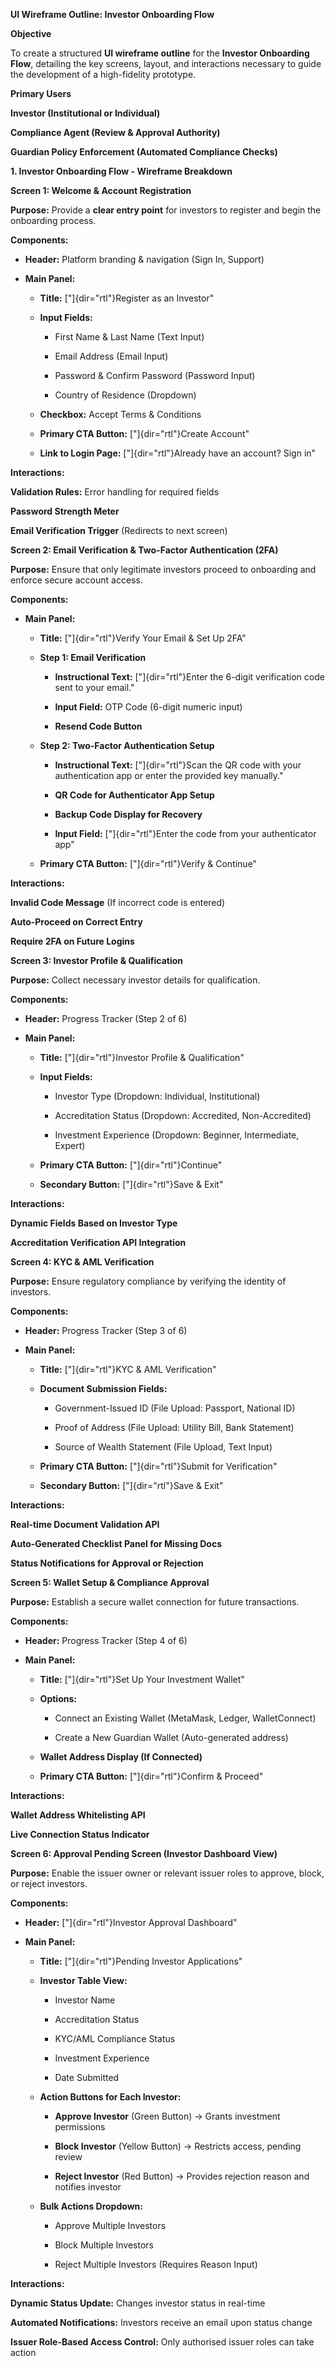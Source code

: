 **UI Wireframe Outline: Investor Onboarding Flow**

**Objective**

To create a structured **UI wireframe outline** for the **Investor
Onboarding Flow**, detailing the key screens, layout, and interactions
necessary to guide the development of a high-fidelity prototype.

**Primary Users**

**Investor (Institutional or Individual)**

**Compliance Agent (Review & Approval Authority)**

**Guardian Policy Enforcement (Automated Compliance Checks)**

**1. Investor Onboarding Flow - Wireframe Breakdown**

**Screen 1: Welcome & Account Registration**

**Purpose:** Provide a **clear entry point** for investors to register
and begin the onboarding process.

**Components:**

- **Header:** Platform branding & navigation (Sign In, Support)

- **Main Panel:**

  - **Title:** ["]{dir="rtl"}Register as an Investor"

  - **Input Fields:**

    - First Name & Last Name (Text Input)

    - Email Address (Email Input)

    - Password & Confirm Password (Password Input)

    - Country of Residence (Dropdown)

  - **Checkbox:** Accept Terms & Conditions

  - **Primary CTA Button:** ["]{dir="rtl"}Create Account"

  - **Link to Login Page:** ["]{dir="rtl"}Already have an account? Sign
    in"

**Interactions:**

**Validation Rules:** Error handling for required fields

**Password Strength Meter**

**Email Verification Trigger** (Redirects to next screen)

**Screen 2: Email Verification & Two-Factor Authentication (2FA)**

**Purpose:** Ensure that only legitimate investors proceed to onboarding
and enforce secure account access.

**Components:**

- **Main Panel:**

  - **Title:** ["]{dir="rtl"}Verify Your Email & Set Up 2FA"

  - **Step 1: Email Verification**

    - **Instructional Text:** ["]{dir="rtl"}Enter the 6-digit
      verification code sent to your email."

    - **Input Field:** OTP Code (6-digit numeric input)

    - **Resend Code Button**

  - **Step 2: Two-Factor Authentication Setup**

    - **Instructional Text:** ["]{dir="rtl"}Scan the QR code with your
      authentication app or enter the provided key manually."

    - **QR Code for Authenticator App Setup**

    - **Backup Code Display for Recovery**

    - **Input Field:** ["]{dir="rtl"}Enter the code from your
      authenticator app"

  - **Primary CTA Button:** ["]{dir="rtl"}Verify & Continue"

**Interactions:**

**Invalid Code Message** (If incorrect code is entered)

**Auto-Proceed on Correct Entry**

**Require 2FA on Future Logins**

**Screen 3: Investor Profile & Qualification**

**Purpose:** Collect necessary investor details for qualification.

**Components:**

- **Header:** Progress Tracker (Step 2 of 6)

- **Main Panel:**

  - **Title:** ["]{dir="rtl"}Investor Profile & Qualification"

  - **Input Fields:**

    - Investor Type (Dropdown: Individual, Institutional)

    - Accreditation Status (Dropdown: Accredited, Non-Accredited)

    - Investment Experience (Dropdown: Beginner, Intermediate, Expert)

  - **Primary CTA Button:** ["]{dir="rtl"}Continue"

  - **Secondary Button:** ["]{dir="rtl"}Save & Exit"

**Interactions:**

**Dynamic Fields Based on Investor Type**

**Accreditation Verification API Integration**

**Screen 4: KYC & AML Verification**

**Purpose:** Ensure regulatory compliance by verifying the identity of
investors.

**Components:**

- **Header:** Progress Tracker (Step 3 of 6)

- **Main Panel:**

  - **Title:** ["]{dir="rtl"}KYC & AML Verification"

  - **Document Submission Fields:**

    - Government-Issued ID (File Upload: Passport, National ID)

    - Proof of Address (File Upload: Utility Bill, Bank Statement)

    - Source of Wealth Statement (File Upload, Text Input)

  - **Primary CTA Button:** ["]{dir="rtl"}Submit for Verification"

  - **Secondary Button:** ["]{dir="rtl"}Save & Exit"

**Interactions:**

**Real-time Document Validation API**

**Auto-Generated Checklist Panel for Missing Docs**

**Status Notifications for Approval or Rejection**

**Screen 5: Wallet Setup & Compliance Approval**

**Purpose:** Establish a secure wallet connection for future
transactions.

**Components:**

- **Header:** Progress Tracker (Step 4 of 6)

- **Main Panel:**

  - **Title:** ["]{dir="rtl"}Set Up Your Investment Wallet"

  - **Options:**

    - Connect an Existing Wallet (MetaMask, Ledger, WalletConnect)

    - Create a New Guardian Wallet (Auto-generated address)

  - **Wallet Address Display (If Connected)**

  - **Primary CTA Button:** ["]{dir="rtl"}Confirm & Proceed"

**Interactions:**

**Wallet Address Whitelisting API**

**Live Connection Status Indicator**

**Screen 6: Approval Pending Screen (Investor Dashboard View)**

**Purpose:** Enable the issuer owner or relevant issuer roles to
approve, block, or reject investors.

**Components:**

- **Header:** ["]{dir="rtl"}Investor Approval Dashboard"

- **Main Panel:**

  - **Title:** ["]{dir="rtl"}Pending Investor Applications"

  - **Investor Table View:**

    - Investor Name

    - Accreditation Status

    - KYC/AML Compliance Status

    - Investment Experience

    - Date Submitted

  - **Action Buttons for Each Investor:**

    - **Approve Investor** (Green Button) → Grants investment
      permissions

    - **Block Investor** (Yellow Button) → Restricts access, pending
      review

    - **Reject Investor** (Red Button) → Provides rejection reason and
      notifies investor

  - **Bulk Actions Dropdown:**

    - Approve Multiple Investors

    - Block Multiple Investors

    - Reject Multiple Investors (Requires Reason Input)

**Interactions:**

**Dynamic Status Update:** Changes investor status in real-time

**Automated Notifications:** Investors receive an email upon status
change

**Issuer Role-Based Access Control:** Only authorised issuer roles can
take action
